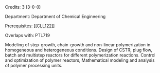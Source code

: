 Credits: 3 (3-0-0)

Department: Department of Chemical Engineering

Prerequisites: [[CLL122]]

Overlaps with: PTL719

Modeling of step-growth, chain-growth and non-linear polymerization in homogeneous and heterogeneous conditions. Design of CSTR, plug flow, batch and multistep reactors for different polymerization reactions. Control and optimization of polymer reactors, Mathematical modeling and analysis of polymer processing units.